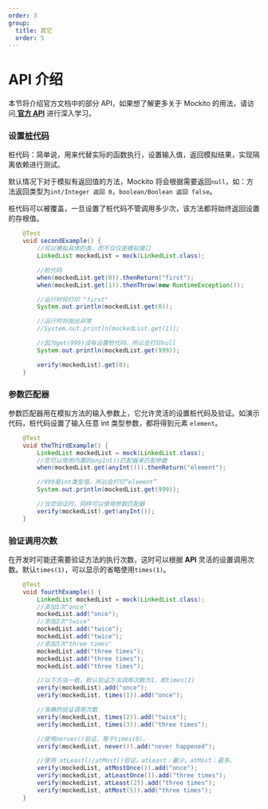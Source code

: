 ```yaml
---
order: 3
group:
  title: 其它
  order: 5
---
```


# API 介绍

本节将介绍官方文档中的部分 API，如果想了解更多关于 Mockito 的用法，请访问[ **官方 API**](https://javadoc.io/static/org.mockito/mockito-core/3.3.1/org/mockito/Mockito.html) 进行深入学习。

### 设置[桩代码](https://baike.baidu.com/item/%E6%A1%A9%E4%BB%A3%E7%A0%81/6907051?fr=aladdin)

桩代码：简单说，用来代替实际的函数执行，设置输入值，返回模拟结果，实现隔离依赖进行测试。

默认情况下对于模拟有返回值的方法，Mockito 将会根据需要返回`null`，如：方法返回类型为`int/Integer 返回 0`，`boolean/Boolean 返回 false`。

桩代码可以被覆盖，一旦设置了桩代码不管调用多少次，该方法都将始终返回设置的存根值。

```java
    @Test
    void secondExample() {
        //可以模拟具体的类，而不仅仅是模拟接口
        LinkedList mockedList = mock(LinkedList.class);

        //桩代码
        when(mockedList.get(0)).thenReturn("first");
        when(mockedList.get(1)).thenThrow(new RuntimeException());

        //运行时将打印 "first"
        System.out.println(mockedList.get(0));

        //运行时将抛出异常
        //System.out.println(mockedList.get(1));

        //因为get(999)没有设置桩代码，所以会打印null
        System.out.println(mockedList.get(999));

        verify(mockedList).get(0);
    }
```

### 参数匹配器

参数匹配器用在模拟方法的输入参数上，它允许灵活的设置桩代码及验证。如演示代码，桩代码设置了输入任意 int 类型参数，都将得到元素 `element`。

```java
    @Test
    void theThirdExample() {
        LinkedList mockedList = mock(LinkedList.class);
        //您可以使用内置的anyInt()匹配器来匹配参数
        when(mockedList.get(anyInt())).thenReturn("element");

        //999是int类型值，所以会打印“element”
        System.out.println(mockedList.get(999));

        //当您验证时，同样可以使用参数匹配器
        verify(mockedList).get(anyInt());
    }
```

### 验证调用次数

在开发时可能还需要验证方法的执行次数，这时可以根据 **API** 灵活的设置调用次数。默认`times(1)`，可以显示的省略使用`times(1)`。

```java
    @Test
    void fourthExample() {
        LinkedList mockedList = mock(LinkedList.class);
		//添加1次"once"
        mockedList.add("once");
		//添加2次"twice"
        mockedList.add("twice");
        mockedList.add("twice");
		//添加3次"three times"
        mockedList.add("three times");
        mockedList.add("three times");
        mockedList.add("three times");

        //以下方法一致，默认验证方法调用次数为1，即times(1)
        verify(mockedList).add("once");
        verify(mockedList, times(1)).add("once");

        //准确的验证调用次数
        verify(mockedList, times(2)).add("twice");
        verify(mockedList, times(3)).add("three times");

        //使用nerver()验证，等于times(0)。
        verify(mockedList, never()).add("never happened");

        //使用 atLeast()/atMost()验证。atLeast：最少。atMost：最多。
        verify(mockedList, atMostOnce()).add("once");
        verify(mockedList, atLeastOnce()).add("three times");
        verify(mockedList, atLeast(2)).add("three times");
        verify(mockedList, atMost(5)).add("three times");
    }
```
